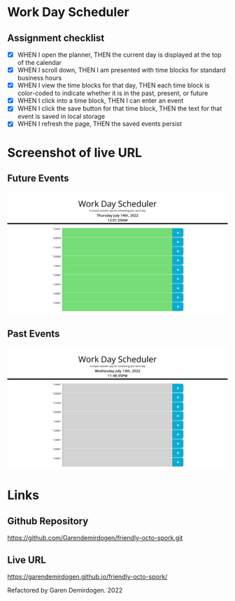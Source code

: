 # Work Day Scheduler

## Assignment checklist
- [x] WHEN I open the planner, THEN the current day is displayed at the top of the calendar
- [x] WHEN I scroll down, THEN I am presented with time blocks for standard business hours
- [x] WHEN I view the time blocks for that day, THEN each time block is color-coded to indicate whether it is in the past, present, or future
- [x] WHEN I click into a time block, THEN I can enter an event
- [x] WHEN I click the save button for that time block, THEN the text for that event is saved in local storage
- [x] WHEN I refresh the page, THEN the saved events persist

# Screenshot of live URL
## Future Events 
![Work-Day-Scheduler-Future-Events](./images/Screenshot%20Future%20Events.png)
## Past Events
![Work-Day-Scheduler-Past-Events](./images/Screenshot.png)

# Links
## Github Repository
https://github.com/Garendemirdogen/friendly-octo-spork.git
## Live URL
https://garendemirdogen.github.io/friendly-octo-spork/

Refactored by Garen Demirdogen. 2022